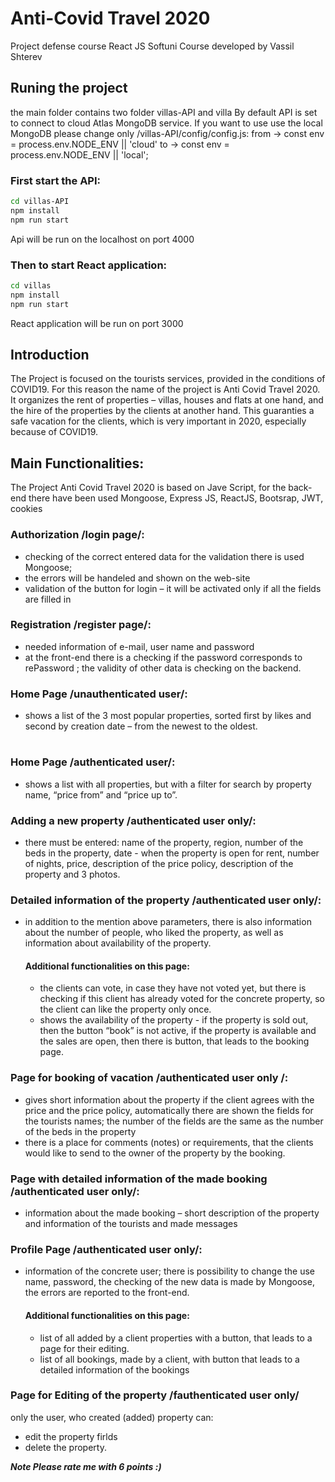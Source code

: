 # Anti-Covid Travel 2020 
Project defense course React JS Softuni Course 
developed by Vassil Shterev

## Runing the project
the main folder contains two folder villas-API and villa
By default API is set to connect to cloud Atlas MongoDB service.
If you want to use use the local MongoDB please change only /villas-API/config/config.js:
from -> const env = process.env.NODE_ENV || 'cloud' 
to -> const env = process.env.NODE_ENV || 'local';

### First start the API:
```bash
cd villas-API
npm install
npm run start
```
Api will be run on the localhost on port 4000

### Then to start React application: 
```bash
cd villas
npm install
npm run start
```
React application will be run on port 3000

## Introduction
The Project is focused on the  tourists services, provided in the conditions of COVID19. 
For  this reason the name of the project is  Аnti Covid Travel 2020.
It organizes the rent of properties – villas, houses and flats at one hand, and the hire of the properties by the clients at another hand. 
This guaranties a safe vacation for the clients, which  is very important in 2020, especially because of COVID19. 

## Main Functionalities:
The Project Аnti Covid Travel 2020 is based on  Jave Script, for the  back-end there have been used  Mongoose, Express JS, ReactJS, Bootsrap, JWT, cookies

###  Authorization /login page/:
- checking of the correct entered data for the validation there is used  Mongoose; 
- the errors will be handeled and shown on the web-site
- validation of the button for login – it will be activated only if all the fields are filled in 

### Registration /register page/:
- needed information of e-mail, user name and password
- at the front-end there is a checking if the password corresponds to  rePassword ; the  validity of other data is checking on the backend. 

### Home Page /unauthenticated user/:
- shows a list of the 3 most popular properties,  sorted first by likes and second by creation date – from the newest to the oldest.   
#
### Home Page /authenticated user/:
- shows a list with all properties, but with a filter for search by property name, “price from” and “price up to”. 

### Adding a new property /authenticated user  only/:
- there must be entered:  name of the property, region, number of the beds in the property, date - when the property is open for rent, number of nights, price, description of the price policy, description of the property and 3 photos.  

### Detailed information of the property /authenticated user only/:
- in addition to the mention above parameters, there is also information about the number of people, who liked the property, as well as  information about availability of the property.  
    #### Additional functionalities on this page:
    - the clients can vote, in case they  have not voted yet, but there is checking if this client has already voted for the concrete property, so the client can like the property only once.  
    - shows the availability of the property - if the property is sold out, then the button “book” is not active, if the property is available and the sales are open, then there is button, that leads to the booking page.      

### Page for booking of vacation  /authenticated user only /:
- gives short information about the property if the client agrees with the price and the price policy, automatically there are shown the fields for the tourists names; the number of the fields are the same as the number of the beds in the property
- there is a place for comments (notes) or requirements, that the clients would like to send to the owner of the property by the booking. 

### Page with detailed information of the made booking  /authenticated user  only/:
- information about the made booking – short description of the property and information of the tourists and made messages 

### Profile Page  /authenticated user  only/:
- information of the concrete user; there is possibility to change the use name, password, the checking of the new data is made by  Mongoose, the errors are reported to the front-end. 
    #### Additional functionalities on this page:
	- list of all added by a client properties with a button, that leads to a page for their editing. 
	- list of all bookings, made by a client,  with button  that  leads to a detailed information of the bookings

### Page for Editing of the property /fauthenticated user only/
only  the user, who created (added) property can:
- edit the property firlds
- delete the property. 

***Note Please rate me with 6 points :)***